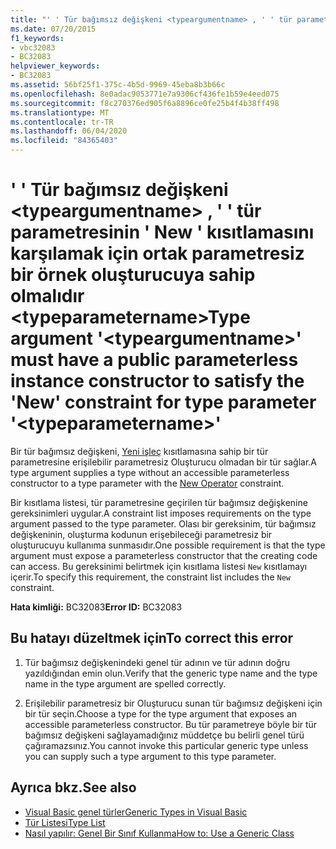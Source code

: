 ```yaml
---
title: "' ' Tür bağımsız değişkeni <typeargumentname> , ' ' tür parametresinin ' New ' kısıtlamasını karşılamak için ortak parametresiz bir örnek oluşturucuya sahip olmalıdır <typeparametername>"
ms.date: 07/20/2015
f1_keywords:
- vbc32083
- BC32083
helpviewer_keywords:
- BC32083
ms.assetid: 56bf25f1-375c-4b5d-9969-45eba8b3b66c
ms.openlocfilehash: 8e0adac9053771e7a9306cf436fe1b59e4eed075
ms.sourcegitcommit: f8c270376ed905f6a8896ce0fe25b4f4b38ff498
ms.translationtype: MT
ms.contentlocale: tr-TR
ms.lasthandoff: 06/04/2020
ms.locfileid: "84365403"
---
```

# <a name="type-argument-typeargumentname-must-have-a-public-parameterless-instance-constructor-to-satisfy-the-new-constraint-for-type-parameter-typeparametername"></a><span data-ttu-id="73af2-102">' ' Tür bağımsız değişkeni \<typeargumentname> , ' ' tür parametresinin ' New ' kısıtlamasını karşılamak için ortak parametresiz bir örnek oluşturucuya sahip olmalıdır \<typeparametername></span><span class="sxs-lookup"><span data-stu-id="73af2-102">Type argument '\<typeargumentname>' must have a public parameterless instance constructor to satisfy the 'New' constraint for type parameter '\<typeparametername>'</span></span>
<span data-ttu-id="73af2-103">Bir tür bağımsız değişkeni, [Yeni işleç](../language-reference/operators/new-operator.md) kısıtlamasına sahip bir tür parametresine erişilebilir parametresiz Oluşturucu olmadan bir tür sağlar.</span><span class="sxs-lookup"><span data-stu-id="73af2-103">A type argument supplies a type without an accessible parameterless constructor to a type parameter with the [New Operator](../language-reference/operators/new-operator.md) constraint.</span></span>  
  
 <span data-ttu-id="73af2-104">Bir kısıtlama listesi, tür parametresine geçirilen tür bağımsız değişkenine gereksinimleri uygular.</span><span class="sxs-lookup"><span data-stu-id="73af2-104">A constraint list imposes requirements on the type argument passed to the type parameter.</span></span> <span data-ttu-id="73af2-105">Olası bir gereksinim, tür bağımsız değişkeninin, oluşturma kodunun erişebileceği parametresiz bir oluşturucuyu kullanıma sunmasıdır.</span><span class="sxs-lookup"><span data-stu-id="73af2-105">One possible requirement is that the type argument must expose a parameterless constructor that the creating code can access.</span></span> <span data-ttu-id="73af2-106">Bu gereksinimi belirtmek için kısıtlama listesi `New` kısıtlamayı içerir.</span><span class="sxs-lookup"><span data-stu-id="73af2-106">To specify this requirement, the constraint list includes the `New` constraint.</span></span>  
  
 <span data-ttu-id="73af2-107">**Hata kimliği:** BC32083</span><span class="sxs-lookup"><span data-stu-id="73af2-107">**Error ID:** BC32083</span></span>  
  
## <a name="to-correct-this-error"></a><span data-ttu-id="73af2-108">Bu hatayı düzeltmek için</span><span class="sxs-lookup"><span data-stu-id="73af2-108">To correct this error</span></span>  
  
1. <span data-ttu-id="73af2-109">Tür bağımsız değişkenindeki genel tür adının ve tür adının doğru yazıldığından emin olun.</span><span class="sxs-lookup"><span data-stu-id="73af2-109">Verify that the generic type name and the type name in the type argument are spelled correctly.</span></span>  
  
2. <span data-ttu-id="73af2-110">Erişilebilir parametresiz bir Oluşturucu sunan tür bağımsız değişkeni için bir tür seçin.</span><span class="sxs-lookup"><span data-stu-id="73af2-110">Choose a type for the type argument that exposes an accessible parameterless constructor.</span></span> <span data-ttu-id="73af2-111">Bu tür parametreye böyle bir tür bağımsız değişkeni sağlayamadığınız müddetçe bu belirli genel türü çağıramazsınız.</span><span class="sxs-lookup"><span data-stu-id="73af2-111">You cannot invoke this particular generic type unless you can supply such a type argument to this type parameter.</span></span>  
  
## <a name="see-also"></a><span data-ttu-id="73af2-112">Ayrıca bkz.</span><span class="sxs-lookup"><span data-stu-id="73af2-112">See also</span></span>

- [<span data-ttu-id="73af2-113">Visual Basic genel türler</span><span class="sxs-lookup"><span data-stu-id="73af2-113">Generic Types in Visual Basic</span></span>](../programming-guide/language-features/data-types/generic-types.md)
- [<span data-ttu-id="73af2-114">Tür Listesi</span><span class="sxs-lookup"><span data-stu-id="73af2-114">Type List</span></span>](../language-reference/statements/type-list.md)
- [<span data-ttu-id="73af2-115">Nasıl yapılır: Genel Bir Sınıf Kullanma</span><span class="sxs-lookup"><span data-stu-id="73af2-115">How to: Use a Generic Class</span></span>](../programming-guide/language-features/data-types/how-to-use-a-generic-class.md)
